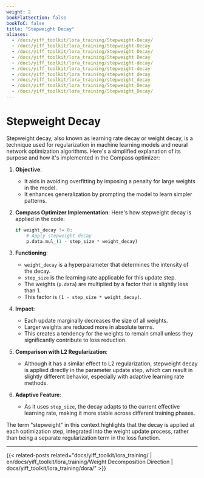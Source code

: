 ```yaml
---
weight: 2
bookFlatSection: false
bookToC: false
title: "Stepweight Decay"
aliases:
  - /docs/yiff_toolkit/lora_training/Stepweight-Decay/
  - /docs/yiff_toolkit/lora_training/Stepweight-Decay
  - /docs/yiff_toolkit/lora_training/Stepweight Decay/
  - /docs/yiff_toolkit/lora_training/Stepweight Decay
  - /docs/yiff_toolkit/lora_training/stepweight-decay/
  - /docs/yiff_toolkit/lora_training/stepweight-decay
  - /docs/yiff_toolkit/lora_training/stepweight_decay
  - /docs/yiff_toolkit/lora_training/stepweight_decay
  - /docs/yiff_toolkit/lora_training/Stepweight_Decay
  - /docs/yiff_toolkit/lora_training/Stepweight_Decay/
---
```


<!--markdownlint-disable MD025 -->

# Stepweight Decay

Stepweight decay, also known as learning rate decay or weight decay, is a technique used for regularization in machine learning models and neural network optimization algorithms. Here's a simplified explanation of its purpose and how it's implemented in the Compass optimizer:

1. **Objective**:
   - It aids in avoiding overfitting by imposing a penalty for large weights in the model.
   - It enhances generalization by prompting the model to learn simpler patterns.

2. **Compass Optimizer Implementation**:
   Here's how stepweight decay is applied in the code:

   ```python
   if weight_decay != 0:
       # Apply stepweight decay
       p.data.mul_(1 - step_size * weight_decay)
   ```

3. **Functioning**:
   - `weight_decay` is a hyperparameter that determines the intensity of the decay.
   - `step_size` is the learning rate applicable for this update step.
   - The weights (`p.data`) are multiplied by a factor that is slightly less than 1.
   - This factor is `(1 - step_size * weight_decay)`.

4. **Impact**:
   - Each update marginally decreases the size of all weights.
   - Larger weights are reduced more in absolute terms.
   - This creates a tendency for the weights to remain small unless they significantly contribute to loss reduction.

5. **Comparison with L2 Regularization**:
   - Although it has a similar effect to L2 regularization, stepweight decay is applied directly in the parameter update step, which can result in slightly different behavior, especially with adaptive learning rate methods.

6. **Adaptive Feature**:
   - As it uses `step_size`, the decay adapts to the current effective learning rate, making it more stable across different training phases.

The term "stepweight" in this context highlights that the decay is applied at each optimization step, integrated into the weight update process, rather than being a separate regularization term in the loss function.

---

<!--
HUGO_SEARCH_EXCLUDE_START
-->
{{< related-posts related="docs/yiff_toolkit/lora_training/ | en/docs/yiff_toolkit/lora_training/Weight Decomposition Direction | docs/yiff_toolkit/lora_training/dora/" >}}
<!--
HUGO_SEARCH_EXCLUDE_END
-->
